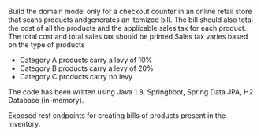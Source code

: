 Build the domain model only for a checkout counter in an online retail store that scans products andgenerates an itemized bill.
The bill should also total the cost of all the products and the applicable sales tax for each product.
The total cost and total sales tax should be printed
Sales tax varies based on the type of products
- Category A products carry a levy of 10%
- Category B products carry a levy of 20%
- Category C products carry no levy

The code has been written using Java 1.8, Springboot, Spring Data JPA, H2 Database (in-memory).

Exposed rest endpoints for creating bills of products present in the inventory.


